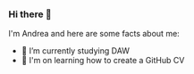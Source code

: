 ### Hi there 👋

I'm Andrea and here are some facts about me:

- 🔭 I’m currently studying DAW
- 📃 I'm on learning how to create a GitHub CV

